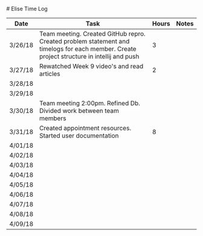 ﻿﻿﻿﻿﻿﻿﻿﻿﻿﻿﻿﻿﻿﻿﻿﻿﻿# Elise Time Log| Date | Task | Hours | Notes||------|------|-------|------|| 3/26/18| Team meeting. Created GitHub repro. Created problem statement and timelogs for each member.  Create project structure in intellij and push | 3  ||3/27/18| Rewatched Week 9 video's and read articles |2|||3/28/18|||||3/29/18|||||3/30/18|Team meeting 2:00pm.  Refined Db.  Divided work between team members||||3/31/18| Created appointment resources. Started user documentation |8|||4/01/18|||||4/02/18|||||4/03/18|||||4/04/18|||||4/05/18|||||4/06/18|||||4/07/18|||||4/08/18|||||4/09/18||||